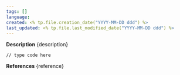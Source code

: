 ```yaml
---
tags: []
language: 
created: <% tp.file.creation_date("YYYY-MM-DD ddd") %>
last_updated: <% tp.file.last_modified_date("YYYY-MM-DD ddd") %>
---
```

**Description**
{description}

```
// type code here
```

**References**
{reference}